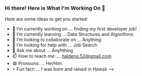 ### Hi there! Here is What I'm Working On 👋


Here are some ideas to get you started:

- 🔭 I’m currently working on ... finding my first developer job!
- 🌱 I’m currently learning ... Data Structures and Algorithms
- 👯 I’m looking to collaborate on ... Anything
- 🤔 I’m looking for help with ... Job Search
- 💬 Ask me about ... Anyhthing
- 📫 How to reach me: ... haldeno.52@gmail.com
- 😄 Pronouns: ... He/Him
- ⚡ Fun fact: ... I was born and raised in Hawaii
-->
